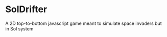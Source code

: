 # SolDrifter
 A 2D top-to-bottom javascript game meant to simulate space invaders but in Sol system
